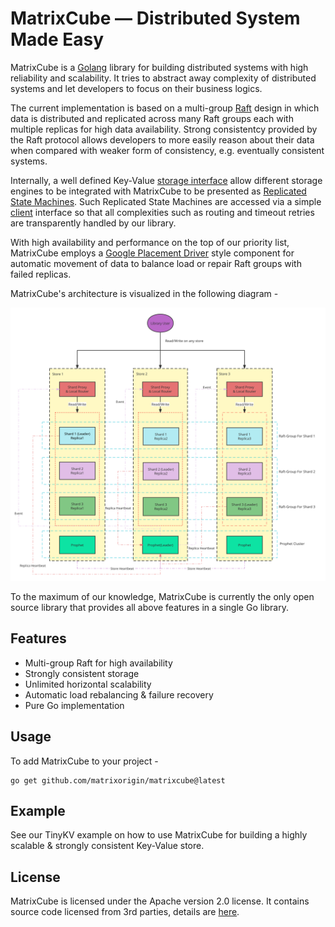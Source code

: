 # MatrixCube — Distributed System Made Easy

MatrixCube is a [Golang](https://go.dev/) library for building distributed systems with high reliability and scalability. It tries to abstract away complexity of distributed systems and let developers to focus on their business logics. 

The current implementation is based on a multi-group [Raft](https://raft.github.io/) design in which data is distributed and replicated across many Raft groups each with multiple replicas for high data availability. Strong consistentcy provided by the Raft protocol allows developers to more easily reason about their data when compared with weaker form of consistency, e.g. eventually consistent systems. 

Internally, a well defined Key-Value [storage interface](https://github.com/matrixorigin/matrixcube/tree/main/storage) allow different storage engines to be integrated with MatrixCube to be presented as [Replicated State Machines](https://en.wikipedia.org/wiki/State_machine_replication). Such Replicated State Machines are accessed via a simple [client](https://github.com/matrixorigin/matrixcube/blob/main/client/client.go) interface so that all complexities such as routing and timeout retries are transparently handled by our library.

With high availability and performance on the top of our priority list, MatrixCube employs a [Google Placement Driver](https://static.googleusercontent.com/media/research.google.com/en//archive/spanner-osdi2012.pdf) style component for automatic movement of data to balance load or repair Raft groups with failed replicas. 

MatrixCube's architecture is visualized in the following diagram - 

![arch](./docs/arch.svg)

To the maximum of our knowledge, MatrixCube is currently the only open source library that provides all above features in a single Go library. 

## Features

* Multi-group Raft for high availability
* Strongly consistent storage
* Unlimited horizontal scalability
* Automatic load rebalancing & failure recovery
* Pure Go implementation 

## Usage

To add MatrixCube to your project - 

```
go get github.com/matrixorigin/matrixcube@latest
```

## Example

See our TinyKV example on how to use MatrixCube for building a highly scalable & strongly consistent Key-Value store.

## License

MatrixCube is licensed under the Apache version 2.0 license. It contains source code licensed from 3rd parties, details are [here](https://github.com/matrixorigin/matrixcube/tree/master/licenses).
